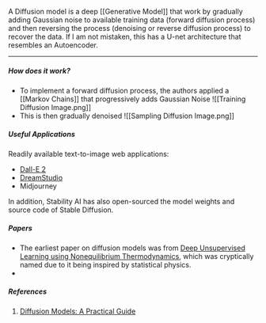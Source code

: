 
A Diffusion model is a deep [[Generative Model]] that work by gradually adding Gaussian noise to available training data (forward diffusion process) and then reversing the process (denoising or reverse diffusion process) to recover the data. If I am not mistaken, this has a U-net architecture that resembles an Autoencoder.

___

##### How does it work?
* To implement a forward diffusion process, the authors applied a [[Markov Chains]] that progressively adds Gaussian Noise
  ![[Training Diffusion Image.png]]
* This is then gradually denoised
![[Sampling Diffusion Image.png]]

##### Useful Applications
Readily available text-to-image web applications:
* [Dall-E 2](https://labs.openai.com)
* [DreamStudio](https://beta.dreamstudio.ai/generate)
* Midjourney

In addition, Stability AI has also open-sourced the model weights and source code of Stable Diffusion.

##### Papers
* The earliest paper on diffusion models was from [Deep Unsupervised Learning using Nonequilibrium Thermodynamics](https://arxiv.org/abs/1503.03585), which was cryptically named due to it being inspired by statistical physics.
* 

##### References
1. [Diffusion Models: A Practical Guide](https://scale.com/guides/diffusion-models-guide#diffusion-model-prompt-engineering)
